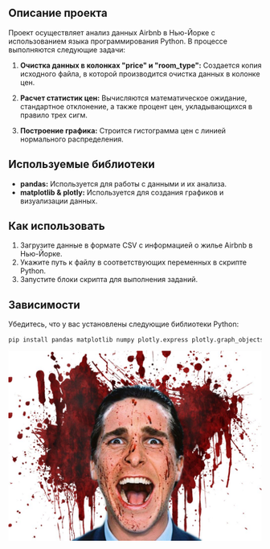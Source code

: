 ## Описание проекта
Проект осуществляет анализ данных Airbnb в Нью-Йорке с использованием языка программирования Python. В процессе выполняются следующие задачи:

1. **Очистка данных в колонках "price" и "room_type":** Создается копия исходного файла, в которой производится очистка данных в колонке цен.

2. **Расчет статистик цен:** Вычисляются математическое ожидание, стандартное отклонение, а также процент цен, укладывающихся в правило трех сигм.

3. **Построение графика:** Строится гистограмма цен с линией нормального распределения.


## Используемые библиотеки
- **pandas:** Используется для работы с данными и их анализа.
- **matplotlib & plotly:** Используется для создания графиков и визуализации данных.


## Как использовать
1. Загрузите данные в формате CSV с информацией о жилье Airbnb в Нью-Йорке.
2. Укажите путь к файлу в соответствующих переменных в скрипте Python.
3. Запустите блоки скрипта для выполнения заданий.

## Зависимости
Убедитесь, что у вас установлены следующие библиотеки Python:
```bash
pip install pandas matplotlib numpy plotly.express plotly.graph_objects
```

![я после](./materials/img/ya.jpg)